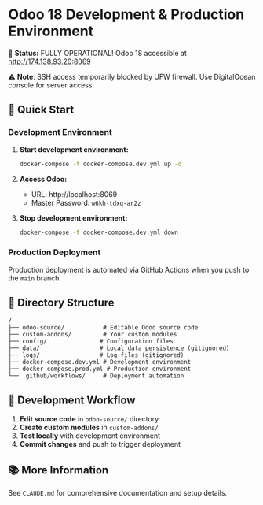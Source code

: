 # Odoo 18 Development & Production Environment

🚀 **Status:** FULLY OPERATIONAL! Odoo 18 accessible at http://174.138.93.20:8069

⚠️ **Note**: SSH access temporarily blocked by UFW firewall. Use DigitalOcean console for server access.

## 🚀 Quick Start

### Development Environment

1. **Start development environment:**
   ```bash
   docker-compose -f docker-compose.dev.yml up -d
   ```

2. **Access Odoo:**
   - URL: http://localhost:8069
   - Master Password: `w6kh-tdxq-ar2z`

3. **Stop development environment:**
   ```bash
   docker-compose -f docker-compose.dev.yml down
   ```

### Production Deployment

Production deployment is automated via GitHub Actions when you push to the `main` branch.

## 📁 Directory Structure

```
/
├── odoo-source/           # Editable Odoo source code
├── custom-addons/         # Your custom modules
├── config/               # Configuration files
├── data/                 # Local data persistence (gitignored)
├── logs/                 # Log files (gitignored)
├── docker-compose.dev.yml # Development environment
├── docker-compose.prod.yml # Production environment
└── .github/workflows/     # Deployment automation
```

## 🔧 Development Workflow

1. **Edit source code** in `odoo-source/` directory
2. **Create custom modules** in `custom-addons/`
3. **Test locally** with development environment
4. **Commit changes** and push to trigger deployment

## 📚 More Information

See `CLAUDE.md` for comprehensive documentation and setup details.